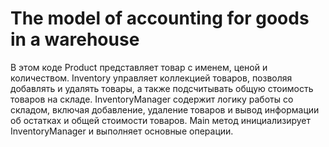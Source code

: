 # The model of accounting for goods in a warehouse

В этом коде Product представляет товар с именем, ценой и количеством. Inventory управляет коллекцией товаров, позволяя добавлять и удалять товары, а также подсчитывать общую стоимость товаров на складе. InventoryManager содержит логику работы со складом, включая добавление, удаление товаров и вывод информации об остатках и общей стоимости товаров. Main метод инициализирует InventoryManager и выполняет основные операции.
